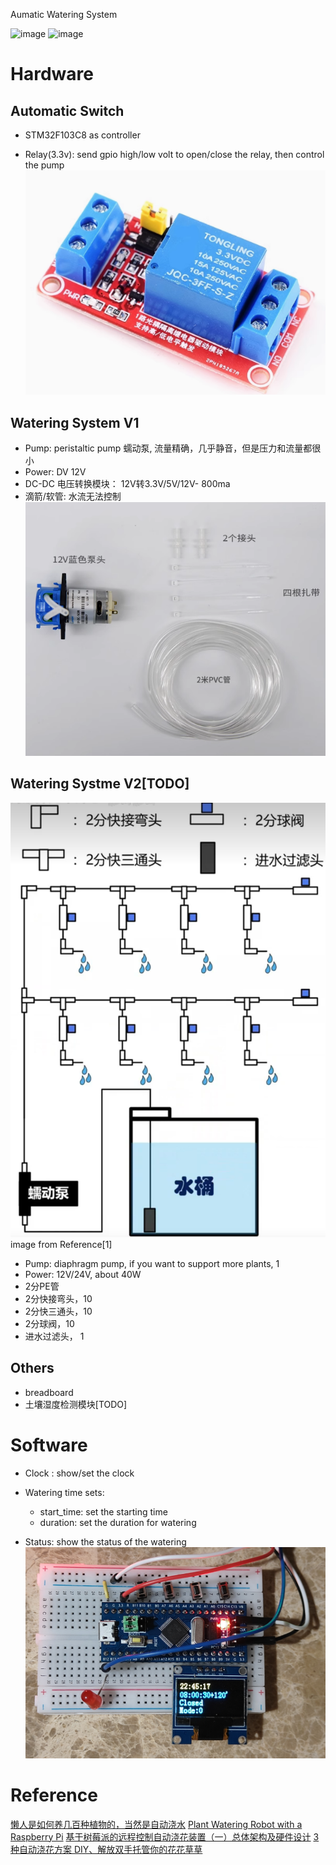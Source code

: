 Aumatic Watering System

![image](./images/aumatic_watering_system_01.jpg)
![image](./images/aumatic_watering_system_02.jpg)

# Hardware

## Automatic Switch

- STM32F103C8 as controller
  
- Relay(3.3v): send gpio high/low volt to open/close the relay, then control the pump
![image](./images/relay_3.3v_one_line.png)

## Watering System V1

- Pump:  peristaltic pump 蠕动泵, 流量精确，几乎静音，但是压力和流量都很小 
- Power: DV 12V 
- DC-DC 电压转换模块： 12V转3.3V/5V/12V- 800ma
- 滴箭/软管:  水流无法控制
![image](./images/Peristaltic%20Pump.png)

## Watering Systme V2[TODO]

![image](./images/watering_system_v2.png)
image from Reference[1]

- Pump: diaphragm pump, if you want to support more plants, 1
- Power:  12V/24V, about 40W
- 2分PE管
- 2分快接弯头，10
- 2分快三通头，10  
- 2分球阀，10
- 进水过滤头， 1


## Others

- breadboard
- 土壤湿度检测模块[TODO]


# Software

- Clock : show/set the clock

- Watering time sets:
    - start_time: set the starting time
    - duration:  set the duration for watering
  
- Status: show the status of the watering
![image](./images/aumatic_watering_screen.jpg)

# Reference

[懒人是如何养几百种植物的，当然是自动浇水](https://www.bilibili.com/video/BV1XB42167x3/?spm_id_from=333.337.search-card.all.click&vd_source=b3d4057adb36b9b243dc8d7a6fc41295)
[Plant Watering Robot with a Raspberry Pi](https://docs.viam.com/tutorials/projects/make-a-plant-watering-robot/)
[基于树莓派的远程控制自动浇花装置（一）总体架构及硬件设计](https://www.bilibili.com/read/cv19718999/)
[3种自动浇花方案 DIY、解放双手托管你的花花草草](https://zhuanlan.zhihu.com/p/225813647)